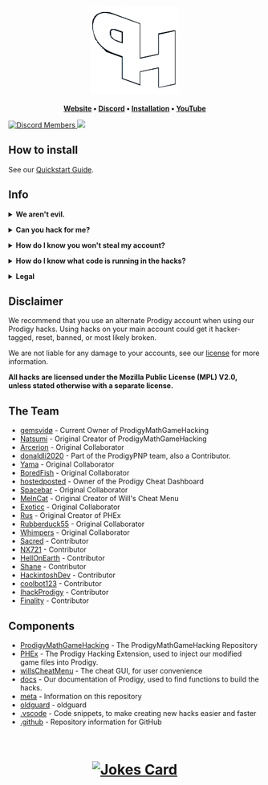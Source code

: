 <h1 align="center">
	<a href="https://github.com/ProdigyPNP/ProdigyMathGameHacking/blob/master/meta/wiki/QUICKSTART.md">
		<img align="center"
			width="175"
			alt="Prodigy Math Game Hacking"
			src="/.github/fixedlogo.png?raw=true">
	</a>
</h1>


  
		
<p align="center">
	<strong>
		<a href="https://prodigypnp.github.io/">Website</a>
		•
		<a href="https://dsc.gg/ProdigyPNP">Discord</a>
		•
		<a href="https://github.com/ProdigyPNP/ProdigyMathGameHacking/blob/master/meta/wiki/QUICKSTART.md">Installation</a>
		•
		<a href="https://www.youtube.com/channel/UC9Q8ocvTML4jKYWbNbQHrGw">YouTube</a>
	</strong>
</p>

	
<a href="https://dsc.gg/ProdigyPNP">
	<img alt="Discord Members" src="https://img.shields.io/discord/962479557439549450.svg?color=7289da&label=Discord&logo=discord&style=flat-square">
</a>

<a href="../../pulse">
	<img src="https://img.shields.io/github/commit-activity/m/ProdigyPNP/ProdigyMathGameHacking?style=flat-square">
</a>

<p/>



## How to install

See our [Quickstart Guide](https://github.com/ProdigyPNP/ProdigyMathGameHacking/blob/master/meta/wiki/QUICKSTART.md).

## Info

<details>
<summary><b>We aren't evil.</b></summary>
<br>
We aren't evil. Everything is open source, forever free, and without ads.

We're not trying to break the game because we're evil. We wanted to help Prodigy become more secure, but they've ignored our emails and our requests to talk. They've even gone as far as to ban a user from their official Zendesk.

Because of that, we're publicly showing hacks! To be honest, it's just fun ;)

All of our hacks are open source, and free. No paywalls, no ads, and no viruses.
</details>


<p/>


<details>
<summary><b>Can you hack for me?</b></summary>
<p>We're not going to hack your account for you for security reasons.
Giving someone else your credentials allows them to mess around on your account.
Even worse, anyone with your credentials could potentially log into your actual email.</p>
</details>


<p/>


<details>
<summary><b>How do I know you won't steal my account?</b></summary>
<p>
Of course, with trusting any hacks, comes the risk that we're actually bad actors that will steal all your info.
It's impossible to prove with absolute certainty to anyone reading this that we aren't bad faith, but we open source our things.
</p>

<b>We do not want your account.</b>

<p><i>But what if you steal my personal info?</i>
We do not want your personal info. Please do not share it. Even if we wanted to, there's not much we could do with it. "Wow, John Doe is in 5th grade and has mastered fractions!"</p>
</details>


<p/>


<details>
<summary><b>How do I know what code is running in the hacks?</b></summary>
<p>Our code is open source, and you're always free to read any of it. If you have trouble understanding what a certain thing does, feel free to ask any of the administrators on our Discord.</p>
</details>


<p/>


<details>
<summary><b>Legal</b></summary>
<p>If you have any legal problems to us, please email <a href = "mailto:prodigypnp@gmail.com">ProdigyPNP@gmail.com</a></p>
</details>



## Disclaimer

We recommend that you use an alternate Prodigy account when using our Prodigy hacks.
Using hacks on your main account could get it hacker-tagged, reset, banned, or most likely broken.

We are not liable for any damage to your accounts, see our [license](../../blob/master/LICENSE.txt) for more information.

**All hacks are licensed under the Mozilla Public License (MPL) V2.0, unless stated otherwise with a separate license.**


## The Team

- [gemsvidø](https://github.com/afkvido) - Current Owner of ProdigyMathGameHacking
- [Natsumi](https://github.com/PatheticMustan) - Original Creator of ProdigyMathGameHacking
- [Arcerion](https://github.com/ArcerionDev) - Original Collaborator
- [donaldli2020](https://github.com/donaldli2020) - Part of the ProdigyPNP team, also a Contributor.
- [Yama](https://github.com/vibinyama) - Original Collaborator
- [BoredFish](https://github.com/BoredFishRE) - Original Collaborator
- [hostedposted](https://github.com/hostedposted) - Owner of the Prodigy Cheat Dashboard
- [Spacebar](https://github.com/00100000) - Original Collaborator
- [MelnCat](https://github.com/MelnCat) - Original Creator of Will's Cheat Menu
- [Exoticc](https://github.com/Exoticc) - Original Collaborator
- [Rus](https://github.com/UntrustableRus) - Original Creator of PHEx
- [Rubberduck55](https://github.com/Rubberduck55) - Original Collaborator
- [Whimpers](https://github.com/KryptoCrash) - Original Collaborator
- [Sacred](https://github.com/sacredofficial) - Contributor
- [NX721](https://github.com/NX721) - Contributor
- [HellOnEarth](https://github.com/hellonearth311) - Contributor
- [Shane](https://github.com/Shane-CS) - Contributor
- [HackintoshDev](https://github.com/Hackintosh-dev) - Contributor
- [coolbot123](https://github.com/coolbot123) - Contributor
- [IhackProdigy](https://github.com/IhackProdigy) - Contributor
- [Finality](https://github.com/TheFinality) - Contributor



## Components

- [ProdigyMathGameHacking](../..) - The ProdigyMathGameHacking Repository
- [PHEx](../../tree/master/PHEx) - The Prodigy Hacking Extension, used to inject our modified game files into Prodigy.
- [willsCheatMenu](../../tree/master/willsCheatMenu) - The cheat GUI, for user convenience
- [docs](../../tree/master/docs) - Our documentation of Prodigy, used to find functions to build the hacks.
- [meta](../../tree/master/meta) - Information on this repository
- [oldguard](../../tree/master/oldguard) - oldguard
- [.vscode](../../tree/master/.vscode) - Code snippets, to make creating new hacks easier and faster
- [.github](../../tree/master/.github) - Repository information for GitHub
  
<br>

<h1 align="center">
<a href = "https://dsc.gg/ProdigyPNP"><img src="https://readme-jokes.vercel.app/api" alt="Jokes Card"/></a>
	</h1>